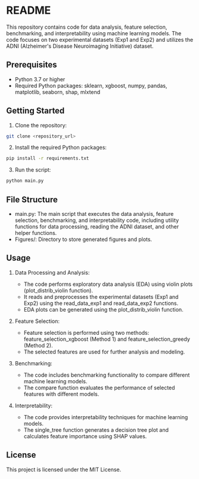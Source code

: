 # README

This repository contains code for data analysis, feature selection, benchmarking, and interpretability using machine learning models. The code focuses on two experimental datasets (Exp1 and Exp2) and utilizes the ADNI (Alzheimer's Disease Neuroimaging Initiative) dataset.

## Prerequisites

- Python 3.7 or higher
- Required Python packages: sklearn, xgboost, numpy, pandas, matplotlib, seaborn, shap, mlxtend

## Getting Started

1. Clone the repository:

```bash
git clone <repository_url>
```

2. Install the required Python packages:

```bash
pip install -r requirements.txt
```


3. Run the script:

```bash
python main.py
```


## File Structure

- main.py: The main script that executes the data analysis, feature selection, benchmarking, and interpretability code, including utility functions for data processing, reading the ADNI dataset, and other helper functions.
- Figures/: Directory to store generated figures and plots.

## Usage

1. Data Processing and Analysis:
   - The code performs exploratory data analysis (EDA) using violin plots (plot_distrib_violin function).
   - It reads and preprocesses the experimental datasets (Exp1 and Exp2) using the read_data_exp1 and read_data_exp2 functions.
   - EDA plots can be generated using the plot_distrib_violin function.

2. Feature Selection:
   - Feature selection is performed using two methods: feature_selection_xgboost (Method 1) and feature_selection_greedy (Method 2).
   - The selected features are used for further analysis and modeling.

3. Benchmarking:
   - The code includes benchmarking functionality to compare different machine learning models.
   - The compare function evaluates the performance of selected features with different models.

4. Interpretability:
   - The code provides interpretability techniques for machine learning models.
   - The single_tree function generates a decision tree plot and calculates feature importance using SHAP values.

## License

This project is licensed under the MIT License.


